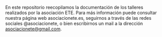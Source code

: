 En este repositorio reecopilamos la documentación de los talleres realizados por la asociación ETE. Para más información puede consultar nuestra página web asociacionete.es, seguirnos a través de las redes sociales @asociacionete, o bien escribirnos un mail a la dirección asociacionete@gmail.com.
